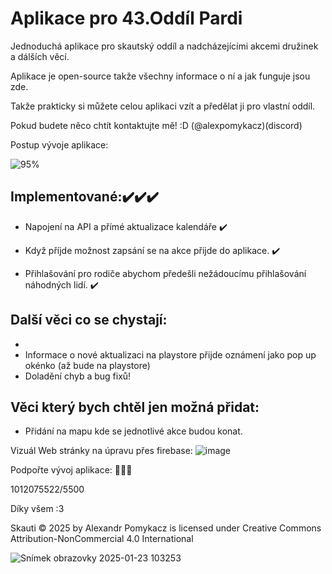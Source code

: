 
# Aplikace pro 43.Oddíl Pardi

Jednoduchá aplikace pro skautský oddíl a nadcházejícími akcemi družinek a dálších věcí.

Aplikace je open-source takže všechny informace o ní a jak funguje jsou zde. 

Takže prakticky si můžete celou aplikaci vzít a předělat ji pro vlastní oddíl.

Pokud budete něco chtít kontaktujte mě! :D (@alexpomykacz)(discord)


Postup vývoje aplikace:

![95%](https://progress-bar.xyz/95)

## Implementované:✔️✔️✔️

- Napojení na API a přímé aktualizace kalendáře ✔️

- Když příjde možnost zapsání se na akce přijde do aplikace. ✔️
- Přihlašování pro rodiče abychom předešli nežádoucímu přihlašování náhodných lidí. ✔️
## Další věci co se chystají:
- 
- Informace o nové aktualizaci na playstore přijde oznámení jako pop up okénko (až bude na playstore) 
- Doladění chyb a bug fixů!

## Věci který bych chtěl jen možná přidat:
- Přidání na mapu kde se jednotlivé akce budou konat.


Vizuál Web stránky na úpravu přes firebase:
![image](https://github.com/user-attachments/assets/56563871-fa7a-466d-95bc-28545d850164)

Podpořte vývoj aplikace: 🤑💵💸

1012075522/5500 

Díky všem :3

Skauti © 2025 by Alexandr Pomykacz is licensed under Creative Commons Attribution-NonCommercial 4.0 International 

![Snímek obrazovky 2025-01-23 103253](https://github.com/user-attachments/assets/c702fed2-9ed9-4802-b93e-8c44486fd21c)
